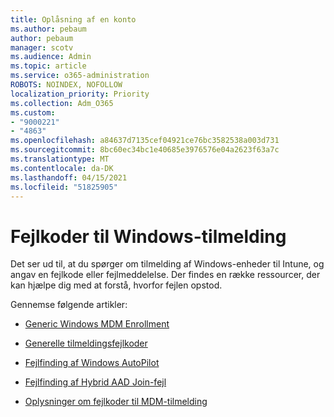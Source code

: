```yaml
---
title: Oplåsning af en konto
ms.author: pebaum
author: pebaum
manager: scotv
ms.audience: Admin
ms.topic: article
ms.service: o365-administration
ROBOTS: NOINDEX, NOFOLLOW
localization_priority: Priority
ms.collection: Adm_O365
ms.custom:
- "9000221"
- "4863"
ms.openlocfilehash: a84637d7135cef04921ce76bc3582538a003d731
ms.sourcegitcommit: 8bc60ec34bc1e40685e3976576e04a2623f63a7c
ms.translationtype: MT
ms.contentlocale: da-DK
ms.lasthandoff: 04/15/2021
ms.locfileid: "51825905"
---
```

# <a name="windows-enrolment-error-codes"></a>Fejlkoder til Windows-tilmelding

Det ser ud til, at du spørger om tilmelding af Windows-enheder til Intune, og angav en fejlkode eller fejlmeddelelse. Der findes en række ressourcer, der kan hjælpe dig med at forstå, hvorfor fejlen opstod.
 
Gennemse følgende artikler:

- [Generic Windows MDM Enrollment](https://docs.microsoft.com/mem/intune/enrollment/troubleshoot-windows-enrollment-errors)

- [Generelle tilmeldingsfejlkoder](https://docs.microsoft.com/mem/intune/enrollment/troubleshoot-device-enrollment-in-intune#general-enrollment-error-codes)

- [Fejlfinding af Windows AutoPilot](https://docs.microsoft.com/windows/deployment/windows-autopilot/troubleshooting)

- [Fejlfinding af Hybrid AAD Join-fejl](https://docs.microsoft.com/azure/active-directory/devices/troubleshoot-hybrid-join-windows-current)

- [Oplysninger om fejlkoder til MDM-tilmelding](https://docs.microsoft.com/windows/win32/mdmreg/mdm-registration-constants)
